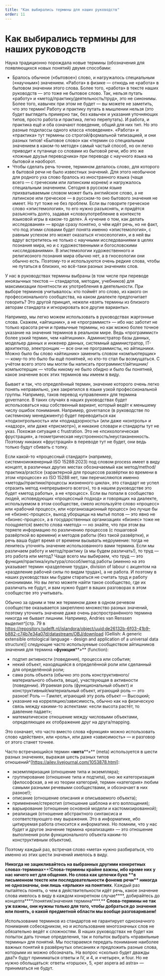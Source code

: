 ```yaml
---
title: "Как выбирались термины для наших руководств"
order: 11
---
```


# Как выбирались термины для наших руководств

Наука традиционно порождала новые термины (обозначения для появляющихся новых понятий) двумя способами:

* Бралось обычное («бытовое») слово, и нагружалось специальным («научным») значением. «Работа» в физике — отнюдь не «работа» в бытовом значении этого слова. Более того, «работа» в тексте наших руководств — это тоже не бытовое слово. Так, нельзя путать «работу» и «метод/практику/деятельность/труд», это не синонимы. Более того, кавычек при этом не будет — вы можете не заметить, что это термин! Работу и практику путать в мышлении нельзя (это будет выглядеть примерно так, без кавычек и указания уточняющих типов, просто работа и практика, легко перепутать). И работа, и практика ещё и оба означают поведение, общий для них тип. Но это разные подклассы одного класса «поведение». «Работа» и «практика» тут термины со строгой/формальной типизацией, и они разных типов! «Бытовое слово» как «термин со специальным значением в каком-то методе» самый частый способ, но он легко приводит к путанице со словами из бытовой речи, ибо это же «ложные друзья переводчика» при переводе с научного языка на бытовой и наоборот.
* Чтобы сделать речь точнее, термином делалось слово, для которого в бытовой речи не было известных значений. Для этого необычное для родного уха слово бралось из иностранного языка (чаще всего — с греческим или латинским корнем) и нагружалось специальным значением. Сегодня в русском языке прихватываемым словом может быть английское слово, а не латинское или греческое — в русском-то оно бытового значения не имеет. Но тут тоже не без проблем. Если вы говорите греческое слово «эпистемология», то его нужно разъяснять, и придётся разъяснять долго, задавая «словоупотребление в контексте языковой игры в каком-то деле». А «учение о том, как делать исследования» — вроде сразу понятно, о чём идёт речь, но не факт, что под этими словами будет понята именно «эпистемология», с равным успехом это может оказаться «гносеология», и в ней вы вдруг встретитесь не только с научными исследованиями в целях познания мира, но и с художественными и богословскими «исследованиями». В эпистемологии художественного и религиозного познания мира обычно нет, а в гносеологии они обычно есть. Поэтому-то и используются очень редкие слова, чтобы не путаться в близких, но всё-таки разных значениях слов.

У нас в руководствах термины выбраны (в том числе при переводе иноязычных текстов — стандартов, методик, учебников) для максимизации понятности их употребления в деятельности. При выборе терминов учитывалось: кто поймёт это слово, из какого он профессионального сообщества, на каком диалекте предпочитает говорить? Это другой принцип, нежели «взять термины из близкого авторам стандарта и игнорировать все другие варианты».

Например, мы легко можем использовать в руководствах жаргонные слова. Скажем, «айтишник», а не «программист» — ибо нас заботит не только красота речи и привычные термины, но как можно более точное указание на значения терминов в реальном мире. Ведь «программист» более узкий термин, чем «айтишник». Администратор базы данных, модельер данных и инженер данных, системный администратор, IT-архитектор, электронщик — все они не программисты, но айтишники. Можно было бы слово «айтишник» заменить словом «компьютерщик» — кому-то это было бы ещё понятней, но кто-то стал бы возмущаться. С учётом всего этого мы могли бы написать программист/айтишник/компьютерщик — чтобы никому не было обидно и было бы понятней, какое значение всех этих терминов мы имеем в виду.

Бывает и так, что определённый термин, значение которого очень легко понять неправильно, уже закрепился в языке узкой профессиональной группы. Например, таков перевод «управление» для термина governance. В таких случаях в наших руководствах будет использоваться наш собственный вариант, который ведёт к меньшему числу ошибок понимания. Например, governance (в руководстве по системному менеджменту) будет переводиться как «подконтрольность» или «поднадзорность» (или даже «контроль» и «надзор», или даже «присмотр»), и никакие словари и стандарты тут не указ. Похожая ситуация с frustration. Это не «психологическая фрустрация», а геометрическая неустроенность/неустаканенность. Поэтому никаких «фрустраций» в переводе тут не будет, они ведь только будут сбивать с толку.

Если какой-то «процессный стандарт» (например, системноинженерный ISO 15288:2023) под словом process имеет в виду концепт, в различных других местах обозначаемый как метод/method/практика/practice (характерной для процессов развёртки во времени в этом «процессе» из ISO 15288 нет, там перечисляются именно «методы/практики/процессы жизненного цикла», это стандарт не успел отразить метод «непрерывного всего»), то в нашем руководстве это будет «метод работы», а не «процесс». Если вы попали в сообщество людей, исповедующих «процессный подход» и говорящих на диалекте, используемом в этом сообществе, смело используйте слово «процесс» или «рабочий процесс», или «организационный процесс» (но лучше бы не «бизнес-процесс», выход уборщицы на мытьё полов — это явно не «бизнес-процесс», а в государственных организациях «бизнес» тоже не поощряется) вместо слова «метод» — но знайте, что при этом вы теряете информацию по различению процессов (с пошаговой развёрткой во времени) и методов работы (без такой развёртки), и речь ваша будет время от времени вызывать недоумение: тогда не ленитесь уточнять значение использованного вами термина. Если мы различаем работу и метод/практику (а мы будем различать!), то труд — это работа или метод? Чаще всего мы выбираем, что труд — это функция/практика/культура/способ/метод работы (именно на это указывает термин «разделение труда», division of labour с акцентом на «разделение рабочей силы по видам труда»), а не работа. И поэтому в наших руководствах мы будем стараться не считать труд и работу синонимами. Но вы легко можете найти такое сообщество, где их различать не будут, и вам нужно будет в ваших разговорах в этом сообществе это учитывать.

Обычно за одним и тем же термином даже в одном речевом сообществе оказывается закреплено множество разных значений, поэтому уточнить значение даже очень распространённого термина никогда не бывает лишним. Например, Andries van Renssen выделил^[стр. 79 в <https://repository.tudelft.nl/islandora/object/uuid:de26132b-6f03-41b9-b882-c74b7e34a07d/datastream/OBJ/download> (Gellish: A generic extensible ontological language - design and application of a universal data structure)] следующие часто используемые сообществом айтишников значения для термина «**функция****»** (function):

* подтип активности (поведения), процесса или события;
* некий объект, находящийся в определённой роли или сделанный для определённой роли;
* сама роль объекта (обычно это роль конструктивного/материального объекта, вещи), участвующая в активности (поведении). Играемая роль (функциональный объект) и конструктивный/материальный объект, играющий роль — это разное! Роль — Гамлет, играющий эту роль объект — Высоцкий;
* указание на корреляцию/зависимость, обычно как на физическую связь между какими-то аспектами: «если высота растёт, то давление падает»;
* математическое отношение между числовыми объектами, определяющее их отображение друг на друга/mapping.

Это означает, что часто вместо слова «функция» можно использовать слово «действие», или «роль», или даже «зависимость» — и разговор от этого станет точнее.

Часто встречающийся термин «**мета****»** (meta) используется в шести разных значениях, выражая шесть разных типов отношений^[<https://ailev.livejournal.com/1053878.html>]:

* экземпляризация (отношение типа и экземпляра);
* группирование (отношение типа и подтипа), оно же категоризация (философская, а не из теории категорий, термин «категория» любим самыми разными речевыми сообществами, и обозначает в них разное!);
* описание (отношение описания и описываемого объекта);
* применение/стереотип (отношение шаблона и его воплощения);
* варьирование (отношение основной модели и кастомизированной);
* реализация (отношение абстрактного синтаксиса и соответствующего ему выражения. Это в информатике, ибо цитируемая работа относится к информатике. Но помним, что у нас будет и другое значение термина «реализация» — это отношение выполнения роли функционального объекта каким-то конструктивным объектом).

Поэтому каждый раз, встречая слово «мета» нужно разбираться, что именно из этих шести значений имелось в виду.

**Н****икогда не зацикливайтесь на выбранных другими конкретных словах****-терминах****!****Слова-термины крайне важны, ибо кроме них у нас ничего нет для общения. Но** **слова** **как цепочки букв** **в письменном тексте или последовательности фонем****в речи** **никогда не** **однозначны, они лишь «ярлыки» на понятиях****. Каждый раз пытайтесь понять, о чем в действительности идёт речь, какое значение слова имелось в виду в каждом конкретном случае****, добирайтесь до концепта****/понятия/значения термина****.** **Слова-термины не так уж важны, они нужны только для того, чтобы добраться до значения или понять, о какой предметной области мы вообще разговариваем!**

Использование терминов из стандартов не гарантирует однозначного понимания собеседником, но и использование многозначных слов не обязательно ведёт к сложностям. В наших руководствах не будет как попыток дать точные определения, так и попыток выбрать «правильные термины» для понятий. Мы постараемся передать понимание наиболее важных понятий в развёрнутых описаниях и предложить разные слова, которыми их можно обозначать. На вопрос «сколько будет дважды два?» будут приниматься ответы и IV, и 4, и «четыре», и four. Но не нужно обольщаться: ответы «горшок», 5, «per aspera ad astra» — приниматься не будут.